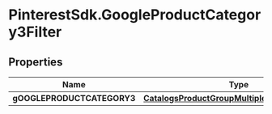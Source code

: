 # PinterestSdk.GoogleProductCategory3Filter

## Properties

Name | Type | Description | Notes
------------ | ------------- | ------------- | -------------
**gOOGLEPRODUCTCATEGORY3** | [**CatalogsProductGroupMultipleStringListCriteria**](.md) |  | 


